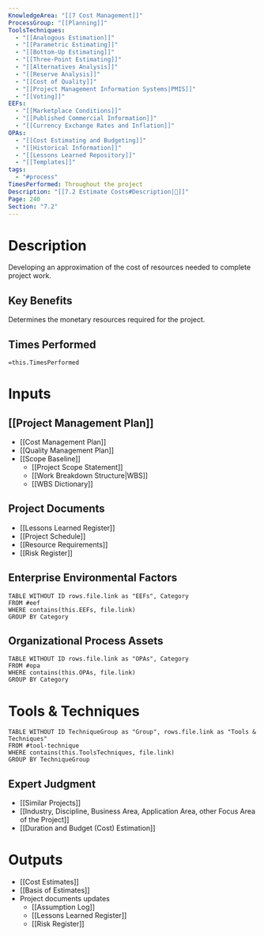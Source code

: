 ```yaml
---
KnowledgeArea: "[[7 Cost Management]]"
ProcessGroup: "[[Planning]]"
ToolsTechniques:
  - "[[Analogous Estimation]]"
  - "[[Parametric Estimating]]"
  - "[[Bottom-Up Estimating]]"
  - "[[Three-Point Estimating]]"
  - "[[Alternatives Analysis]]"
  - "[[Reserve Analysis]]"
  - "[[Cost of Quality]]"
  - "[[Project Management Information Systems|PMIS]]"
  - "[[Voting]]"
EEFs:
  - "[[Marketplace Conditions]]"
  - "[[Published Commercial Information]]"
  - "[[Currency Exchange Rates and Inflation]]"
OPAs:
  - "[[Cost Estimating and Budgeting]]"
  - "[[Historical Information]]"
  - "[[Lessons Learned Repository]]"
  - "[[Templates]]"
tags:
  - "#process"
TimesPerformed: Throughout the project
Description: "[[7.2 Estimate Costs#Description|📝]]"
Page: 240
Section: "7.2"
---
```

# Description
Developing an approximation of the cost of resources needed to complete project work.
## Key Benefits
Determines the monetary resources required for the project.
## Times Performed
`=this.TimesPerformed`
# Inputs
## [[Project Management Plan]]
- [[Cost Management Plan]]
- [[Quality Management Plan]]
- [[Scope Baseline]]
	- [[Project Scope Statement]]
	- [[Work Breakdown Structure|WBS]]
	- [[WBS Dictionary]]
## Project Documents
- [[Lessons Learned Register]]
- [[Project Schedule]]
- [[Resource Requirements]]
- [[Risk Register]]
## Enterprise Environmental Factors
```dataview
TABLE WITHOUT ID rows.file.link as "EEFs", Category
FROM #eef
WHERE contains(this.EEFs, file.link)
GROUP BY Category
```
## Organizational Process Assets
```dataview
TABLE WITHOUT ID rows.file.link as "OPAs", Category
FROM #opa
WHERE contains(this.OPAs, file.link)
GROUP BY Category
```
# Tools & Techniques
```dataview
TABLE WITHOUT ID TechniqueGroup as "Group", rows.file.link as "Tools & Techniques"
FROM #tool-technique
WHERE contains(this.ToolsTechniques, file.link)
GROUP BY TechniqueGroup
```
## Expert Judgment
- [[Similar Projects]]
- [[Industry, Discipline, Business Area, Application Area, other Focus Area of the Project]]
- [[Duration and Budget (Cost) Estimation]]
# Outputs
- [[Cost Estimates]]
- [[Basis of Estimates]]
- Project documents updates
	- [[Assumption Log]]
	- [[Lessons Learned Register]]
	- [[Risk Register]]